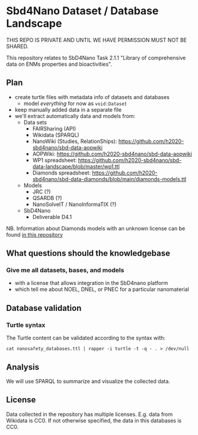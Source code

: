 # Sbd4Nano Dataset / Database Landscape

THIS REPO IS PRIVATE AND UNTIL WE HAVE PERMISSION MUST NOT BE SHARED.

This repository relates to SbD4Nano Task 2.1.1 "Library of comprehensive data on ENMs properties and bioactivities".

## Plan

* create turtle files with metadata info of datasets and databases
  * model *everything* for now as `void:Dataset`
* keep manually added data in a separate file
* we'll extract automatically data and models from:
   * Data sets
      * FAIRSharing (API)
      * Wikidata (SPARQL)
      * NanoWiki (Studies, RelationShips): https://github.com/h2020-sbd4nano/sbd-data-aopwiki
      * AOPWiki: https://github.com/h2020-sbd4nano/sbd-data-aopwiki
      * WP1 spreadsheet: https://github.com/h2020-sbd4nano/sbd-data-landscape/blob/master/wp1.ttl
      * Diamonds spreadsheet: https://github.com/h2020-sbd4nano/sbd-data-diamonds/blob/main/diamonds-models.ttl 
   * Models
      * JRC (?)
      * QSARDB (?)
      * NanoSolveIT / NanoInformaTIX (?)
   * SbD4Nano
      * Deliverable D4.1
      
NB. Information about Diamonds models with an unknown license can be found [in this repository](https://github.com/h2020-sbd4nano/sbd-data-diamonds/)

## What questions should the knowledgebase

### Give me all datasets, bases, and models

* with a license that allows integration in the SbD4nano platform
* which tell me about NOEL, DNEL, or PNEC for a particular nanomaterial

## Database validation

### Turtle syntax

The Turtle content can be validated according to the syntax with:

```shell
cat nanosafety_databases.ttl | rapper -i turtle -t -q - . > /dev/null
```

## Analysis

We will use SPARQL to summarize and visualize the collected data.
  
## License
  
Data collected in the repository has multiple licenses. E.g. data from Wikidata is CC0.
If not otherwise specified, the data in this databases is CC0.
  
 
